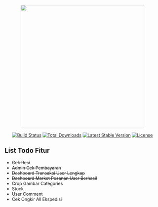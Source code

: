 <p align="center"><a href="https://laravel.com" target="_blank"><img src="https://raw.githubusercontent.com/laravel/art/master/logo-lockup/5%20SVG/2%20CMYK/1%20Full%20Color/laravel-logolockup-cmyk-red.svg" width="400"></a></p>

<p align="center">
<a href="https://travis-ci.org/laravel/framework"><img src="https://travis-ci.org/laravel/framework.svg" alt="Build Status"></a>
<a href="https://packagist.org/packages/laravel/framework"><img src="https://img.shields.io/packagist/dt/laravel/framework" alt="Total Downloads"></a>
<a href="https://packagist.org/packages/laravel/framework"><img src="https://img.shields.io/packagist/v/laravel/framework" alt="Latest Stable Version"></a>
<a href="https://packagist.org/packages/laravel/framework"><img src="https://img.shields.io/packagist/l/laravel/framework" alt="License"></a>
</p>

## List Todo Fitur
<ul>
    <li><s>Cek Resi</s></li>
     <li><s>Admin Cek Pembayaran</s></li>
     <li><s>Dashboard Transaksi User Lengkap</s></li>
     <li><s>Dashboard Market Pesanan User Berhasil</s></li>
     <li>Crop Gambar Categories</li>
     <li>Stock</li>
     <li>User Comment</li>
    <li>Cek Ongkir All Ekspedisi</li>
</ul>


